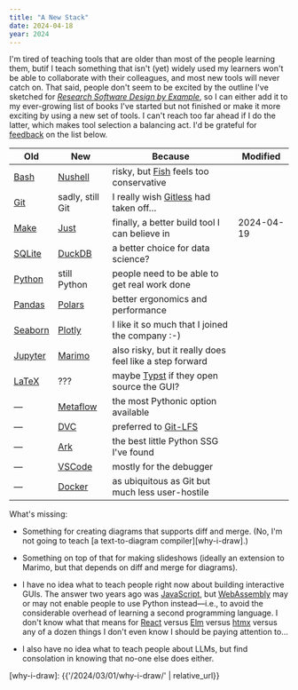 ```yaml
---
title: "A New Stack"
date: 2024-04-18
year: 2024
---
```


I'm tired of teaching tools that are older than most of the people learning them,
butif I teach something that isn't (yet) widely used
my learners won't be able to collaborate with their colleagues,
and most new tools will never catch on.
That said,
people don't seem to be excited by
the outline I've sketched for [*Research Software Design by Example*][rsdx],
so I can either add it to my ever-growing list of books I've started but not finished
or make it more exciting by using a new set of tools.
I can't reach too far ahead if I do the latter,
which makes tool selection a balancing act.
I'd be grateful for [feedback](mailto:{{site.author.email}}) on the list below.

| Old                | New                  | Because                                                 | Modified   |
| ------------------ | -------------------- | ------------------------------------------------------- | ---------- |
| [Bash][bash]       | [Nushell][nushell]   | risky, but [Fish][fish] feels too conservative          |            |
| [Git][git]         | sadly, still Git     | I really wish [Gitless][gitless] had taken off…         |            |
| [Make][make]       | [Just][just]         | finally, a better build tool I can believe in           | 2024-04-19 |
| [SQLite][sqlite]   | [DuckDB][duckdb]     | a better choice for data science?                       |            |
| [Python][python]   | still Python         | people need to be able to get real work done            |            |
| [Pandas][pandas]   | [Polars][polars]     | better ergonomics and performance                       |            |
| [Seaborn][seaborn] | [Plotly][plotly]     | I like it so much that I joined the company :-)         |            |
| [Jupyter][jupyter] | [Marimo][marimo]     | also risky, but it really does feel like a step forward |            |
| [LaTeX][latex]     | ???                  | maybe [Typst][typst] if they open source the GUI?       |            |
| —                  | [Metaflow][metaflow] | the most Pythonic option available                      |            |
| —                  | [DVC][dvc]           | preferred to [Git-LFS][git-lfs]                         |            |
| —                  | [Ark][ark]           | the best little Python SSG I've found                   |            |
| —                  | [VSCode][vscode]     | mostly for the debugger                                 |            |
| —                  | [Docker][docker]     | as ubiquitous as Git but much less user-hostile         |            |

What's missing:

-   Something for creating diagrams that supports diff and merge.
    (No, I'm not going to teach [a text-to-diagram compiler][why-i-draw].)

-   Something on top of that for making slideshows
    (ideally an extension to Marimo, but that depends on diff and merge for diagrams).

-   I have no idea what to teach people right now about building interactive GUIs.
    The answer two years ago was [JavaScript][js],
    but [WebAssembly][wasm] may or may not enable people to use Python instead—i.e.,
    to avoid the considerable overhead of learning a second programming language.
    I don't know what that means for [React][react] versus [Elm][elm] versus [htmx][htmx]
    versus any of a dozen things I don't even know I should be paying attention to…

-   I also have no idea what to teach people about LLMs,
    but find consolation in knowing that no-one else does either.

[ark]: https://www.dmulholl.com/docs/ark/main/
[bash]: https://www.gnu.org/software/bash/
[docker]: https://www.docker.com
[duckdb]: https://duckdb.org
[dvc]: https://dvc.org
[elm]: https://elm-lang.org
[fish]: https://fishshell.com
[git]: https://git-scm.com
[git-lfs]: https://git-lfs.com
[gitless]: https://gitless.com
[htmx]: https://htmx.org
[js]: https://en.wikipedia.org/wiki/JavaScript
[jupyter]: https://jupyter.org
[just]: https://just.systems/
[latex]: https://www.latex-project.org
[make]: https://www.gnu.org/software/make/
[marimo]: https://marimo.io
[metaflow]: https://metaflow.org
[nushell]: https://www.nushell.sh
[pandas]: https://pandas.pydata.org
[plotly]: https://plotly.com/graphing-libraries/
[polars]: https://pola.rs
[python]: https://www.python.org
[react]: https://react.dev
[rsdx]: https://gvwilson.github.io/rsdx/
[seaborn]: https://seaborn.pydata.org
[sqlite]: https://sqlite.org
[typst]: https://typst.app
[vscode]: https://code.visualstudio.com
[wasm]: https://en.wikipedia.org/wiki/WebAssembly
[why-i-draw]: {{'/2024/03/01/why-i-draw/' | relative_url}}

